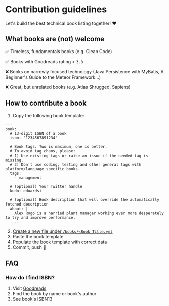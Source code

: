 
# Contribution guidelines

Let's build the best technical book listing together! ❤️ 

## What books are (not) welcome

✅ Timeless, fundamentals books (e.g. Clean Code)

✅ Books with Goodreads rating > `3.8`

❌ Books on narrowly focused technology (Java Persistence with MyBatis, A Beginner's Guide to the Meteor Framework...)

❌ Great, but unrelated books (e.g. Atlas Shrugged, Sapiens)

## How to contribute a book

1) Copy the following book template:

```
---
book:  
  # 13-digit ISBN of a book
  isbn: '1234567891234'
  
  # Book tags. Two is maximum, one is better.
  # To avoid tag chaos, please:
  # 1) Use existing tags or raise an issue if the needed tag is missing.
  # 2) Don't use coding, testing and other general tags with platform/language specific books.
  tags:
    - management

  # (optional) Your Twitter handle
  kudo: eduardsi

  # (optional) Book description that will override the automatically fetched description
  about: |
    Alex Rogo is a harried plant manager working ever more desperately to try and improve performance. 
    ... 
```

2) [Create a new file under `/books/<Book Title.yml`](https://github.com/sizovs/mustread-data/new/master/books?filename=Book%20Title.yml&value=%23%20Paste%20the%20book%20template%20here&description=Adding%20%20Book%20Title.%20I%20think%20it%27s%20a%20must-read%20because...&message=Added%20Book%20Title)
3) Paste the book template
4) Populate the book template with correct data
5) Commit, push 🚀

## FAQ
### How do I find ISBN?
1) Visit [Goodreads](https://goodreads.com)
2) Find the book by name or book's author
3) See book's ISBN13

